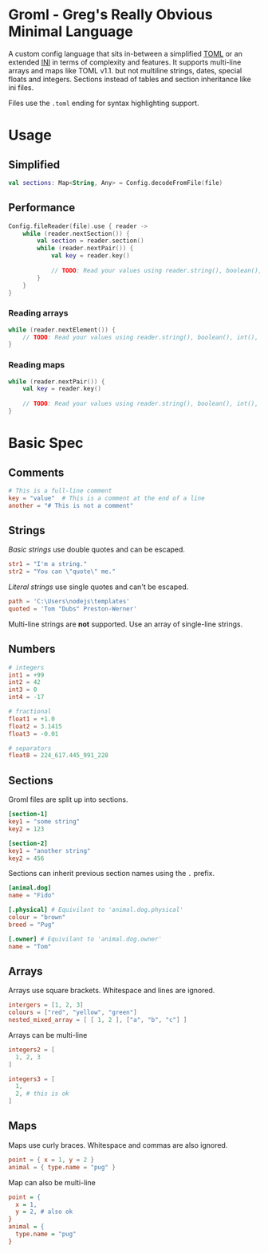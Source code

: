 # Groml - Greg's Really Obvious Minimal Language

A custom config language that sits in-between a simplified [TOML](https://toml.io/en/) or an extended [INI](https://en.wikipedia.org/wiki/INI_file) in terms of complexity and features.
It supports multi-line arrays and maps like TOML v1.1. but not multiline strings, dates, special floats and integers. Sections instead of tables and section inheritance like ini files.

Files use the `.toml` ending for syntax highlighting support.

# Usage

## Simplified
```kotlin
val sections: Map<String, Any> = Config.decodeFromFile(file)
```

## Performance
```kotlin
Config.fileReader(file).use { reader ->
    while (reader.nextSection()) {
        val section = reader.section()
        while (reader.nextPair()) {
            val key = reader.key()
            
            // TODO: Read your values using reader.string(), boolean(), int(), long(), double() etc... 
        }
    }
}
```

### Reading arrays
```kotlin
while (reader.nextElement()) {
    // TODO: Read your values using reader.string(), boolean(), int(), long(), double() etc... 
}
```

### Reading maps
```kotlin
while (reader.nextPair()) {
    val key = reader.key()
    
    // TODO: Read your values using reader.string(), boolean(), int(), long(), double() etc... 
}
```

# Basic Spec

## Comments

```toml
# This is a full-line comment
key = "value"  # This is a comment at the end of a line
another = "# This is not a comment"
```

## Strings

*Basic strings* use double quotes and can be escaped.

```toml
str1 = "I'm a string."
str2 = "You can \"quote\" me."
```

*Literal strings* use single quotes and can't be escaped.

```toml
path = 'C:\Users\nodejs\templates'
quoted = 'Tom "Dubs" Preston-Werner'
```

Multi-line strings are **not** supported. Use an array of single-line strings.

## Numbers

```toml
# integers
int1 = +99
int2 = 42
int3 = 0
int4 = -17

# fractional
float1 = +1.0
float2 = 3.1415
float3 = -0.01

# separators
float8 = 224_617.445_991_228
```

## Sections

Groml files are split up into sections.

```toml
[section-1]
key1 = "some string"
key2 = 123

[section-2]
key1 = "another string"
key2 = 456
```

Sections can inherit previous section names using the `.` prefix.

```toml
[animal.dog]
name = "Fido"

[.physical] # Equivilant to 'animal.dog.physical'
colour = "brown"
breed = "Pug"

[.owner] # Equivilant to 'animal.dog.owner'
name = "Tom"
```

## Arrays

Arrays use square brackets. Whitespace and lines are ignored.
```toml
intergers = [1, 2, 3]
colours = ["red", "yellow", "green"]
nested_mixed_array = [ [ 1, 2 ], ["a", "b", "c"] ]
```

Arrays can be multi-line
```toml
integers2 = [
  1, 2, 3
]

integers3 = [
  1,
  2, # this is ok
]
```

## Maps

Maps use curly braces. Whitespace and commas are also ignored.

```toml
point = { x = 1, y = 2 }
animal = { type.name = "pug" }
```

Map can also be multi-line

```ini
point = {
  x = 1,
  y = 2, # also ok
}
animal = {
  type.name = "pug"
}
```